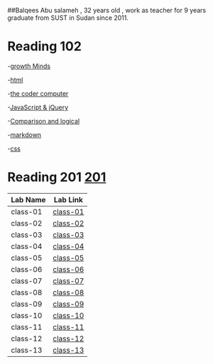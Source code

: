 

##Balqees Abu salameh , 32 years old , work as teacher for 9 years 
graduate from SUST in Sudan since 2011.





# Reading 102
-[growth Minds](growthMinds.md)

-[html](html.md)

-[the coder computer](theCoderComputer.md)

-[JavaScript & jQuery](JavaScript&jQuery.md)

-[Comparison and logical](Comparison&logical.md)
  
-[markdown](markdown.md)

-[css](css.md)



# Reading 201 [201](201)

|    Lab Name    |  Lab Link | 
| ------------- |:-------------:|
|   class-01    | [class-01](201/class-01.md) |
|   class-02    | [class-02](201/class-02.md) |
|   class-03    | [class-03](201/class-03.md) |
|   class-04    | [class-04](201/class-04.md) |
|   class-05    | [class-05](201/class-05.md) |
|   class-06    | [class-06](201/class-06.md) |
|   class-07    | [class-07](201/class-07.md) |
|   class-08    | [class-08](201/class-08.md) |
|   class-09    | [class-09](201/class-09.md) |
|   class-10    | [class-10](201/class-10.md) |
|   class-11    | [class-11](201/class-11.md) |
|   class-12    | [class-12](201/class-12.md) |
|   class-13    | [class-13](201/class-13.md) |


